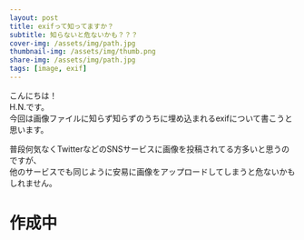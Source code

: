 ```yaml
---
layout: post
title: exifって知ってますか？
subtitle: 知らないと危ないかも？？？
cover-img: /assets/img/path.jpg
thumbnail-img: /assets/img/thumb.png
share-img: /assets/img/path.jpg
tags: [image, exif]
---
```


こんにちは！  
H.N.です。  
今回は画像ファイルに知らず知らずのうちに埋め込まれるexifについて書こうと思います。  

普段何気なくTwitterなどのSNSサービスに画像を投稿されてる方多いと思うのですが、  
他のサービスでも同じように安易に画像をアップロードしてしまうと危ないかもしれません。


# 作成中
